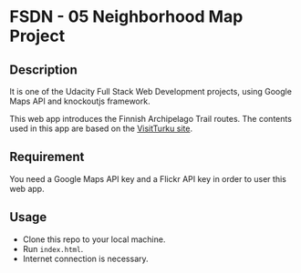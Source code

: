# FSDN - 05 Neighborhood Map Project

## Description

It is one of the Udacity Full Stack Web Development projects, using Google Maps API and knockoutjs framework.

This web app introduces the Finnish Archipelago Trail routes.
The contents used in this app are based on the [VisitTurku site](https://www.visitturku.fi/en/archipelago-trail_en).

## Requirement

You need a Google Maps API key and a Flickr API key in order to user this web app.


## Usage

* Clone this repo to your local machine.
* Run `index.html`.
* Internet connection is necessary.
